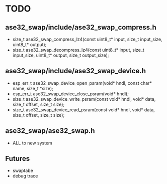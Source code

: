 # TODO

## ase32_swap/include/ase32_swap_compress.h
- size_t ase32_swap_compress_lz4(const uint8_t* input, size_t input_size, uint8_t* output);
- size_t ase32_swap_decompress_lz4(const uint8_t* input, size_t input_size, uint8_t* output, size_t output_size);

## ase32_swap/include/ase32_swap_device.h
- esp_err_t ase32_swap_device_open_psram(void* hndl, const char* name, size_t *size);
- esp_err_t ase32_swap_device_close_psram(void* hndl);
- size_t ase32_swap_device_write_psram(const void* hndl, void* data, size_t offset, size_t size);
- size_t ase32_swap_device_read_psram(const void* hndl, void* data, size_t offset, size_t size);

## ase32_swap/ase32_swap.h
- ALL to new system


## Futures
- swaptabe
- debug trace